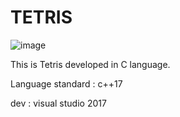 # TETRIS 

![image](https://user-images.githubusercontent.com/31683152/144195618-b9ded0c8-1ea0-44bb-8f76-a0752766d417.png)

This is Tetris developed in C language.

Language standard : c++17

dev : visual studio 2017

